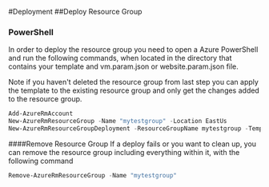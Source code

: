 #Deployment
##Deploy Resource Group


### PowerShell
In order to deploy the resource group you need to open a Azure PowerShell and run the following commands, when located in the directory that contains your template and vm.param.json or website.param.json file.

Note if you haven't deleted the resource group from last step you can apply the template to the existing resource group and only get the changes added to the resource group.
```powershell
Add-AzureRmAccount
New-AzureRmResourceGroup -Name "mytestgroup" -Location EastUs
New-AzureRmResourceGroupDeployment -ResourceGroupName mytestgroup -TemplateFile .\vm.json -TemplateParameterFile .\vm.param.json -Verbose
```

####Remove Resource Group
If a deploy fails or you want to clean up, you can remove the resource group including everything within it, with the following command
```powershell
Remove-AzureRmResourceGroup -Name "mytestgroup"
```